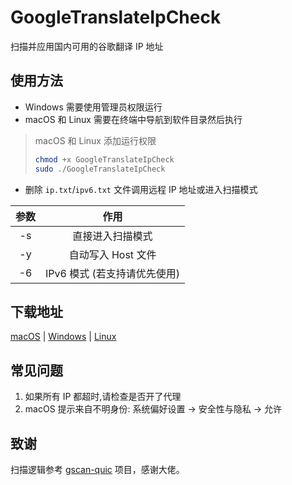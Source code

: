 # GoogleTranslateIpCheck
 扫描并应用国内可用的谷歌翻译 IP 地址

## 使用方法

+ Windows 需要使用管理员权限运行
+ macOS 和 Linux 需要在终端中导航到软件目录然后执行

> macOS 和 Linux 添加运行权限
> ```bash
> chmod +x GoogleTranslateIpCheck
> sudo ./GoogleTranslateIpCheck
> ```


+ 删除 `ip.txt`/`ipv6.txt` 文件调用远程 IP 地址或进入扫描模式

| 参数 |             作用              |
| :--: | :--------------------------: |
|  -s  |       直接进入扫描模式        |
|  -y  |      自动写入 Host 文件       |
|  -6  | IPv6 模式 (若支持请优先使用) |

## 下载地址

[macOS](https://github.com/Ponderfly/GoogleTranslateIpCheck/releases/download/1.6/GoogleTranslateIpCheck-mac-x64.zip) |
[Windows](https://github.com/Ponderfly/GoogleTranslateIpCheck/releases/download/1.6/GoogleTranslateIpCheck-win-x64.zip) |
[Linux](https://github.com/Ponderfly/GoogleTranslateIpCheck/releases/download/1.6/GoogleTranslateIpCheck-linux-x64.zip)

## 常见问题

1. 如果所有 IP 都超时,请检查是否开了代理 
2. macOS 提示来自不明身份: 系统偏好设置 -> 安全性与隐私 -> 允许


## 致谢
扫描逻辑参考 [gscan-quic](https://repo.or.cz/gscan_quic.git) 项目，感谢大佬。
